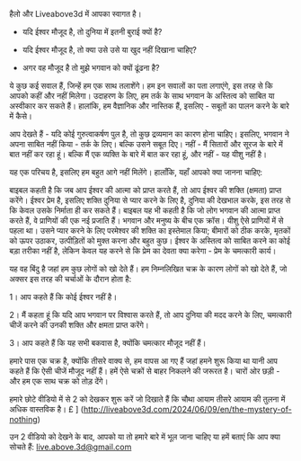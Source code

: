 हैलो और Liveabove3d में आपका स्वागत है।

- यदि ईश्वर मौजूद है, तो दुनिया में इतनी बुराई क्यों है?

- यदि ईश्वर मौजूद है, तो क्या उसे उसे या खुद नहीं दिखाना चाहिए?

- अगर वह मौजूद है तो मुझे भगवान को क्यों ढूंढना है?

ये कुछ कई सवाल हैं, जिन्हें हम एक साथ तलाशेंगे। हम इन सवालों का पता लगाएंगे, इस तरह से कि आपको कहीं और नहीं मिलेगा। उदाहरण के लिए, हम तर्क के साथ भगवान के अस्तित्व को साबित या अस्वीकार कर सकते हैं। हालांकि, हम वैज्ञानिक और नास्तिक हैं, इसलिए - सबूतों का पालन करने के बारे में कैसे।

आप देखते हैं - यदि कोई गुरुत्वाकर्षण पुल है, तो कुछ द्रव्यमान का कारण होना चाहिए। इसलिए, भगवान ने अपना साबित नहीं किया - तर्क के लिए। बल्कि उसने सबूत दिए। नहीं - मैं सितारों और सूरज के बारे में बात नहीं कर रहा हूं। बल्कि मैं एक व्यक्ति के बारे में बात कर रहा हूं, और नहीं - यह यीशु नहीं है।

यह एक परिचय है, इसलिए हम बहुत आगे नहीं मिलेंगे। हालाँकि, यहाँ आपको क्या जानना चाहिए:

बाइबल कहती है कि जब आप ईश्वर की आत्मा को प्राप्त करते हैं, तो आप ईश्वर की शक्ति (क्षमता) प्राप्त करेंगे। ईश्वर प्रेम है, इसलिए शक्ति दुनिया से प्यार करने के लिए है, दुनिया की देखभाल करके, इस तरह से कि केवल उसके निर्माता ही कर सकते हैं। बाइबल यह भी कहती है कि जो लोग भगवान की आत्मा प्राप्त करते हैं, वे प्राणियों की एक नई प्रजाति हैं। भगवान और मनुष्य के बीच एक क्रॉस। यीशु ऐसे प्राणियों में से पहला था। उसने प्यार करने के लिए परमेश्वर की शक्ति का इस्तेमाल किया; बीमारों को ठीक करके, मृतकों को ऊपर उठाकर, उत्पीड़ितों को मुक्त करना और बहुत कुछ। ईश्वर के अस्तित्व को साबित करने का कोई बड़ा तरीका नहीं है, लेकिन केवल यह करने से कि प्रेम का देवता क्या करेगा - प्रेम के चमत्कारी कार्य।

यह वह बिंदु है जहां हम कुछ लोगों को खो देते हैं। हम निम्नलिखित चक्र के कारण लोगों को खो देते हैं, जो अक्सर इस तरह की चर्चाओं के दौरान होता है:

1। आप कहते हैं कि कोई ईश्वर नहीं है।

2। मैं कहता हूं कि यदि आप भगवान पर विश्वास करते हैं, तो आप दुनिया की मदद करने के लिए, चमत्कारी चीजें करने की उनकी शक्ति और क्षमता प्राप्त करेंगे।

3। आप कहते हैं कि यह सभी बकवास है, क्योंकि चमत्कार मौजूद नहीं हैं।

हमारे पास एक चक्र है, क्योंकि तीसरे वाक्य से, हम वापस आ गए हैं जहां हमने शुरू किया था यानी आप कहते हैं कि ऐसी चीजें मौजूद नहीं हैं। हमें ऐसे चक्रों से बाहर निकलने की जरूरत है। चारों ओर छड़ी - और हम एक साथ चक्र को तोड़ देंगे।

हमारे छोटे वीडियो में से 2 को देखकर शुरू करें जो दिखाते हैं कि चौथा आयाम तीसरे आयाम की तुलना में अधिक वास्तविक है। £ ] (http://liveabove3d.com/2024/06/09/en/the-mystery-of-nothing)

उन 2 वीडियो को देखने के बाद, आपको या तो हमारे बारे में भूल जाना चाहिए या हमें बताएं कि आप क्या सोचते हैं: live.above.3d@gmail.com





